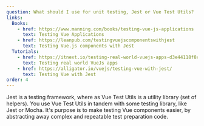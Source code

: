 ```yaml
---
question: What should I use for unit testing, Jest or Vue Test Utils?
links:
  Books:
    - href: https://www.manning.com/books/testing-vue-js-applications
      text: Testing Vue Applications
    - href: https://leanpub.com/testingvuejscomponentswithjest
      text: Testing Vue.js components with Jest
  Tutorials:
    - href: https://itnext.io/testing-real-world-vuejs-apps-d3e44118f8ce
      text: Testing real world VueJs apps
    - href: https://alligator.io/vuejs/testing-vue-with-jest/
      text: Testing Vue with Jest
order: 4
---
```


Jest is a testing framework, where as Vue Test Utils is a utility library (set of helpers). You use Vue Test Utils in tandem with some testing library, like Jest or Mocha.
It's purpose is to make testing Vue components easier, by abstracting away complex and repeatable test preparation code.
